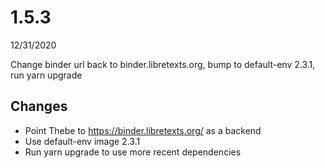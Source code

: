 # 1.5.3
12/31/2020

Change binder url back to binder.libretexts.org, bump to default-env 2.3.1, run yarn upgrade

## Changes
- Point Thebe to https://binder.libretexts.org/ as a backend
- Use default-env image 2.3.1
- Run yarn upgrade to use more recent dependencies

